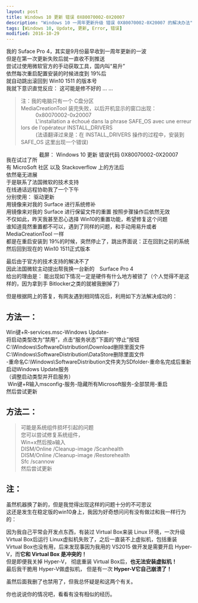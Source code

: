```yaml
---
layout: post
title: Windows 10 更新 错误 0X80070002-0X20007
description: "Windows 10 一周年更新升级 错误 0X80070002-0X20007 的解决办法"
tags: [Windows 10, Update, 更新, Error, 错误]
modified: 2016-10-29
---
```


我的 Suface Pro 4，其实是9月份最早收到一周年更新的一波  
但是在第一次更新失败后就一直收不到推送  
尝试过使用微软官方的手动获取工具，国内叫“易升”  
依然每次重启配置安装的时候进度到 19%后  
就自动跳出滚回到 Win10 1511 的版本号  
我就下意识直觉反应： 这可能是修不好的 ... ...
  
>注：我的电脑只有一个 C盘分区  
MediaCreationTool 装完失败，以后开机显示的窗口出现：  
          0x80070002-0x20007  
          L'installation a échoué dans la phrase SAFE_OS avec une erreur lors de l'opérateur INSTALL_DRIVERS  
          (法语翻译过来是：在 INSTALL_DRIVERS 操作的过程中，安装到 SAFE_OS 这里出现一个错误)  

<figure>
	<a href="https://c2.staticflickr.com/6/5828/30593466394_306593e5a3_o.png"><img src="https://c2.staticflickr.com/6/5828/30593466394_306593e5a3_o.png" alt=""></a>
	<figcaption style="float: right;">截屏： Windows 10 更新 错误代码 0X80070002-0X20007</figcaption>
</figure>

我在试过了所有 MicroSoft 社区 以及 Stackoverflow 上的方法后  
依然毫无进展  
于是联系了法国微软的技术支持  
在线通话远程协助我了一个下午  
分别使用：
驱动更新  
用镜像来对我的 Surface 进行系统修补  
用镜像来对我的 Surface 进行保留文件的重置
按照步骤操作后依然无效  
不仅如此，昨天我甚至忍心选择 Win10的重置功能，希望修复这个问题  
谁知道竟然重置都不可以，遇到了同样的问题，和手动用易升或者 MediaCreationTool 一样  
都是在重启安装到 19%的时候，突然停止了，跳出界面说：正在回到之前的系统  
然后回到现在的 Win10 1511正式版本

最后由于官方的技术支持的解决不了  
因此法国微软主动提出帮我换一台新的　Surface Pro 4  
给出的理由是： 能出现如下情况一定是硬件有什么地方被锁了（个人觉得不是这样的，因为拿到手 Bitlocker之类的就被我删掉了）  
  
但是根据网上的答复，有网友遇到相同情况后，利用如下方法解决成功的：

## 方法一：  
> 
Win键+R-services.msc-Windows Update-  
将启动类型改为“禁用”，点击“服务状态”下面的“停止”按钮  
C:\Windows\SoftwareDistribution\Download删除里面文件  
C:\Windows\SoftwareDistribution\DataStore删除里面文件  
-重命名C:\Windows\SoftwareDistribution文件夹为SDfolder-重命名完成后重新启动Windows Update服务  
（调整启动类型并开启服务）  
 Win键+R输入msconfig-服务-隐藏所有Microsoft服务-全部禁用-重启  
然后尝试更新  

## 方法二：  
>可能是系统组件损坏引起的问题  
您可以尝试修复系统组件，  
Win+x然后按a输入  
DISM/Online /Cleanup-image /Scanhealth  
DISM/Online /Cleanup-image /Restorehealth  
Sfc /scannow  
然后尝试更新  


## 注：
虽然机器换了新的，但是我觉得出现这样的问题十分的不可思议  
这还是发生在稳定版的win10身上，我因为好奇想问问有没有做过和我一样行为的：

因为我自己平常会开发点东西，有装过 Virtual Box来装 Linux 环境，一次升级 Virtual Box后运行 Linux虚拟机失败了，之后一直装不上虚拟机，包括重装 Virtual Box也没有用，后来发现事因为我用的 VS2015 做开发是需要开启 Hyper-V，而**它和 Virtual Box 是冲突的！**  
但是即便我关掉 Hyper-V， 彻底重装 Virtual Box后，**也无法安装虚拟机！**  
最后我干脆用 Hyper-V做虚拟机， 但是有一次 **Hyper-V它自己崩溃了！**  

虽然后面我删了也禁用了，但我总怀疑是和这两个有关。

你也说说你的情况吧，看看有没有相似的经历。